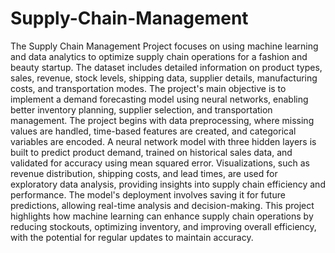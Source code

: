 # Supply-Chain-Management
The Supply Chain Management Project focuses on using machine learning and data analytics to optimize supply chain operations for a fashion and beauty startup. The dataset includes detailed information on product types, sales, revenue, stock levels, shipping data, supplier details, manufacturing costs, and transportation modes. The project's main objective is to implement a demand forecasting model using neural networks, enabling better inventory planning, supplier selection, and transportation management. The project begins with data preprocessing, where missing values are handled, time-based features are created, and categorical variables are encoded. A neural network model with three hidden layers is built to predict product demand, trained on historical sales data, and validated for accuracy using mean squared error. Visualizations, such as revenue distribution, shipping costs, and lead times, are used for exploratory data analysis, providing insights into supply chain efficiency and performance. The model's deployment involves saving it for future predictions, allowing real-time analysis and decision-making. This project highlights how machine learning can enhance supply chain operations by reducing stockouts, optimizing inventory, and improving overall efficiency, with the potential for regular updates to maintain accuracy.
